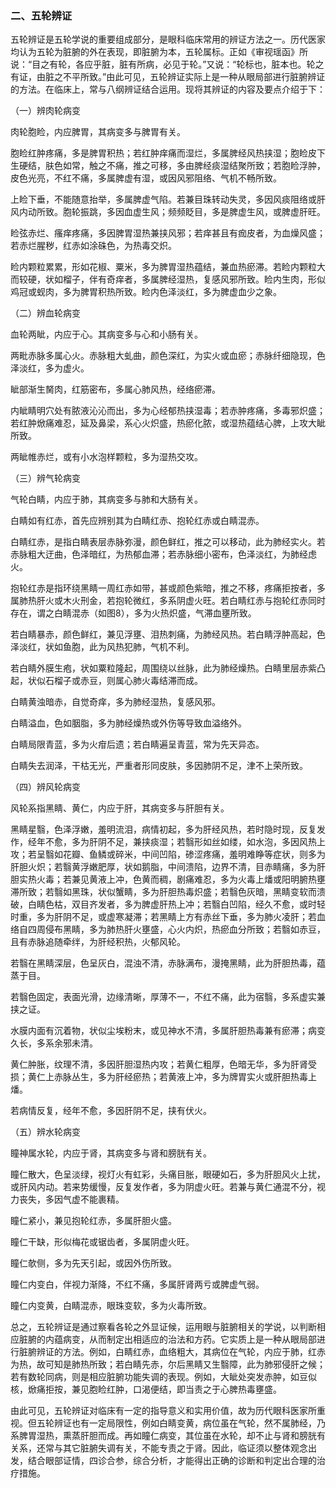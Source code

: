 ### 二、五轮辨证

五轮辨证是五轮学说的重要组成部分，是眼科临床常用的辨证方法之一。历代医家均认为五轮为脏腑的外在表现，即脏腑为本，五轮属标。正如《审视瑶函》所说：“目之有轮，各应乎脏，脏有所病，必见于轮。”又说：“轮标也，脏本也。轮之有证，由脏之不平所致。”由此可见，五轮辨证实际上是一种从眼局部进行脏腑辨证的方法。在临床上，常与八纲辨证结合运用。现将其辨证的内容及要点介绍于下：

（一）辨肉轮病变

肉轮胞睑，内应脾胃，其病变多与脾胃有关。

胞睑红肿疼痛，多是脾胃积热；若红肿痒痛而湿烂，多属脾经风热挟湿；胞睑皮下生硬结，肤色如常，触之不痛，推之可移，多由脾经痰湿结聚所致；若胞睑浮肿，皮色光亮，不红不痛，多属脾虚有湿，或因风邪阻络、气机不畅所致。

上睑下垂，不能随意抬举，多属脾虚气陷。若兼目珠转动失灵，多因风痰阻络或肝风内动所致。胞轮振跳，多因血虚生风；频频眨目，多是脾虚生风，或脾虚肝旺。

睑弦赤烂、瘙痒疼痛，多因脾胃湿热兼挟风邪；若痒甚且有痂皮者，为血燥风盛；若赤烂腥秽，红赤如涂硃色，为热毒交炽。

睑内颗粒累累，形如花椒、粟米，多为脾胃湿热蕴结，兼血热瘀滞。若睑内颗粒大而较硬，状如榴子，伴有奇痒者，多属脾经湿热，复感风邪所致。睑内生肉，形似鸡冠或蚬肉，多为脾胃积热所致。睑内色泽淡红，多为脾虚血少之象。

（二）辨血轮病变

血轮两眦，内应于心。其病变多与心和小肠有关。

两毗赤脉多属心火。赤脉粗大虬曲，颜色深红，为实火或血瘀；赤脉纤细隐现，色泽淡红，多为虚火。

眦部渐生胬肉，红筋密布，多属心肺风热，经络瘀滞。

内眦睛明穴处有脓液沁沁而出，多为心经郁热挟湿毒；若赤肿疼痛，多毒邪炽盛；若红肿焮痛难忍，延及鼻梁，系心火炽盛，热瘀化脓，或湿热蕴结心脾，上攻大眦所致。

两眦帷赤烂，或有小水泡样颗粒，多为湿热交攻。

（三）辨气轮病变

气轮白睛，内应于肺，其病变多与肺和大肠有关。

白睛如有红赤，首先应辨别其为白睛红赤、抱轮红赤或白睛混赤。

白睛红赤，是指白睛表层赤脉弥漫，颜色鲜红，推之可以移动，此为肺经实火。若赤脉粗大迂曲，色泽暗红，为热郁血滞；若赤脉细小密布，色泽淡红，为肺经虑火。

抱轮红赤是指环绕黑睛一周红赤如带，甚或颜色紫暗，推之不移，疼痛拒按者，多属肺热肝火或木火刑金，若抱轮微红，多系阴虚火旺。若白睛红赤与抱轮红赤同时存在，谓之白睛混赤（如图8），多为火热炽盛，气滞血壅所致。

若白睛暴赤，颜色鲜红，兼见浮壅、泪热刺痛，为肺经风热。若白睛浮肿高起，色泽淡红，状如鱼胞，此为风热犯肺，气机不利。

若白睛外膜生疱，状如粟粒隆起，周围绕以丝脉，此为肺经燥热。白睛里层赤紫凸起，状似石榴子或赤豆，则属心肺火毒结滞而成。

白睛黄浊暗赤，自觉奇痒，多为肺经湿热，复感风邪。

白睛溢血，色如胭脂，多为肺经燥热或外伤等导致血溢络外。

白睛局限青蓝，多为火疳后遗；若白睛遍呈青蓝，常为先天异态。

白睛失去润泽，干枯无光，严重者形同皮肤，多因肺阴不足，津不上荣所致。

（四）辨风轮病变

风轮系指黑睛、黄仁，内应于肝，其病变多与肝胆有关。

黑睛星翳，色泽浮嫩，羞明流泪，病情初起，多为肝经风热，若时隐时现，反复发作，经年不愈，多为肝阴不足，兼挟痰湿；若翳形如丝如缕，如水泡，多因风热上攻；若呈翳如花瓣、鱼鳞或碎米，中间凹陷，碜涩疼痛，羞明难睁等症状，则多为肝胆火炽；若翳黄浮嫩肥厚，状如鹅脂，中间溃陷，边界不清，目赤睛痛，多为肝胆实热火毒；若兼见黄液上冲，色黄而稠，剧痛难忍，多为火毒上燔或阳明腑热壅滞所致；若翳如黑珠，状似蟹睛，多为肝胆热毒炽盛；若翳色灰暗，黑睛变软而溃破，白睛色枯，双目齐发者，多为脾虚肝热上冲；若翳白凹陷，经久不愈，或时轻时重，多为肝阴不足，或虚寒凝滞；若黑睛上方有赤丝下垂，多为肺火凌肝；若血络自四周侵布黑睛，多为肺热肝火壅盛，心火内炽，热瘀血分所致；若翳如赤豆，且有赤脉追随牵绊，为肝经积热，火郁风轮。

若翳在黑睛深层，色呈灰白，混浊不清，赤脉满布，漫掩黑睛，此为肝胆热毒，蕴蒸于目。

若翳色固定，表面光滑，边缘清晰，厚薄不一，不红不痛，此为宿翳，多系虚实兼挟之证。

水膜内面有沉着物，状似尘埃粉末，或见神水不清，多属肝胆热毒兼有瘀滞；病变久长，多系余邪未清。

黄仁肿胀，纹理不清，多因肝胆湿热内攻；若黄仁粗厚，色暗无华，多为肝肾受损；黄仁上赤脉丛生，多为肝经瘀热；若黄液上冲，多为牌胃实火或肝胆热毒上燔。

若病情反复，经年不愈，多因肝阴不足，挟有伏火。

（五）辨水轮病变

瞳神属水轮，内应于肾，其病变多与肾和膀胱有关。

瞳仁散大，色呈淡绿，视灯火有虹彩，头痛目胀，眼硬如石，多为肝胆风火上扰，或肝风内动。若来势缓慢，反复发作者，多为阴虚火旺。若兼与黄仁通混不分，视力丧失，多因气虚不能裹精。

瞳仁紧小，兼见抱轮红赤，多属肝胆火盛。

瞳仁干缺，形似梅花或锯齿者，多属阴虚火旺。

瞳仁欹侧，多为先天引起，或因外伤所致。

瞳仁内变白，伴视力渐降，不红不痛，多属肝肾两亏或脾虚气弱。

瞳仁内变黄，白睛混赤，眼珠变软，多为火毒所致。

总之，五轮辨证是通过察看各轮之外显证候，运用眼与脏腑相关的学说，以判断相应脏腑的内蕴病变，从而制定出相适应的治法和方药。它实质上是一种从眼局部进行脏腑辨证的方法。例如，白睛红赤，血络粗大，其病位在气轮，内应于肺，红赤为热，故可知是肺热所致；若白睛先赤，尔后黑睛又生翳障，此为肺邪侵肝之候；若有数轮同病，则是相应脏腑功能失调的表现。例如，大眦处突发赤肿，如豆似核，焮痛拒按，兼见胞睑红肿，口渴便结，即当责之于心脾热毒壅盛。

由此可见，五轮辨证对临床有一定的指导意义和实用价值，故为历代眼科医家所重视。但五轮辨证也有一定局限性，例如白睛变黄，病位虽在气轮，然不属肺经，乃系脾胃湿热，熏蒸肝胆而成。再如瞳仁病变，其位虽在水轮，却不止与肾和膀胱有关系，还常与其它脏腑失调有关，不能专责之于肾。因此，临证须以整体观念出发，结合眼部证情，四诊合参，综合分析，才能得出正确的诊断和判定出合理的治疗措施。

